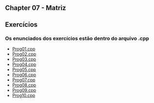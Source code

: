 ## Chapter 07 - Matriz

## Exercícios
### Os enunciados dos exercícios estão dentro do arquivo .cpp

- <a href="/chapter07/prog01/prog01.cpp">Prog01.cpp<a>
- <a href="/chapter07/prog02/prog02.cpp">Prog02.cpp<a>
- <a href="/chapter07/prog03/prog03.cpp">Prog03.cpp<a>
- <a href="/chapter07/prog04/prog04.cpp">Prog04.cpp<a>
- <a href="/chapter07/prog05/prog05.cpp">Prog05.cpp<a>
- <a href="/chapter07/prog06/prog06.cpp">Prog06.cpp<a>
- <a href="/chapter07/prog07/prog07.cpp">Prog07.cpp<a>
- <a href="/chapter07/prog08/prog08.cpp">Prog08.cpp<a>
- <a href="/chapter07/prog09/prog09.cpp">Prog09.cpp<a>
- <a href="/chapter07/prog10/prog10.cpp">Prog10.cpp<a>

    